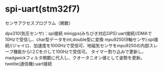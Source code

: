 # spi-uart(stm32f7)
センサアクセスプログラム（関数）

dps310(気圧センサ)：spi接続
minigps(みちびき対応GPS):uart接続//DMAで10Hzで受信し、char型データをint,double型に変換
mpu9250(9軸センサ):spi接続//ジャイロ、加速度を1000Hzで受信可、地磁気センサをmpu9250の内部スレーブ機能からI２Cを介して100Hzで受信可。
タイマー割り込みで更新し、madgwickフィルタ関数に代入し、クオータニオン値として姿勢を更新。
twelite(通信機):uart接続

